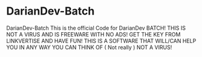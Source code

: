# DarianDev-Batch
DarianDev-Batch
This is the official Code for DarianDev BATCH!
THIS IS NOT A VIRUS AND IS FREEWARE WITH NO ADS! GET THE KEY FROM LINKVERTISE AND HAVE FUN!
THIS IS A SOFTWARE THAT WILL/CAN HELP YOU IN ANY WAY YOU CAN THINK OF ( Not really )
NOT A VIRUS!
